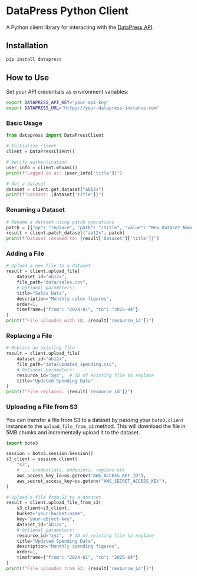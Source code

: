 # DataPress Python Client

A Python client library for interacting with the [DataPress API](https://datapress.com/docs/api).

## Installation

```bash
pip install datapress
```

## How to Use

Set your API credentials as environment variables:

```bash
export DATAPRESS_API_KEY="your-api-key"
export DATAPRESS_URL="https://your-datapress-instance.com"
```

### Basic Usage

```python
from datapress import DataPressClient

# Initialize client
client = DataPressClient()

# Verify authentication
user_info = client.whoami()
print(f"Logged in as: {user_info['title']}")

# Get a dataset
dataset = client.get_dataset("ab12x")
print(f"Dataset: {dataset['title']}")
```

### Renaming a Dataset

```python
# Rename a dataset using patch operations
patch = [{"op": "replace", "path": "/title", "value": "New Dataset Name"}]
result = client.patch_dataset("ab12x", patch)
print(f"Dataset renamed to: {result['dataset']['title']}")
```

### Adding a File

```python
# Upload a new file to a dataset
result = client.upload_file(
    dataset_id="ab12x",
    file_path="data/sales.csv",
    # Optional parameters:
    title="Sales Data",
    description="Monthly sales figures",
    order=1,
    timeframe={"from": "2024-01", "to": "2025-04"}
)
print(f"File uploaded with ID: {result['resource_id']}")
```

### Replacing a File

```python
# Replace an existing file
result = client.upload_file(
    dataset_id="ab12x",
    file_path="data/updated_spending.csv",
    # Optional parameters:
    resource_id="xyz",  # ID of existing file to replace
    title="Updated Spending Data"
)
print(f"File replaced: {result['resource_id']}")
```

### Uploading a File from S3

You can transfer a file from S3 to a dataset by passing your `boto3.client` instance to the `upload_file_from_s3` method.  This will download the file in 5MB chunks and incrementally upload it to the dataset.

```python
import boto3

session = boto3.session.Session()
s3_client = session.client(
    "s3",
    # ... credentials, endpoints, regions etc
    aws_access_key_id=os.getenv("AWS_ACCESS_KEY_ID"),
    aws_secret_access_key=os.getenv("AWS_SECRET_ACCESS_KEY"),
)

# Upload a file from S3 to a dataset
result = client.upload_file_from_s3(
    s3_client=s3_client,
    bucket="your-bucket-name",
    key="your-object-key",
    dataset_id="ab12x",
    # Optional parameters:
    resource_id="xyz",  # ID of existing file to replace
    title="Updated Spending Data",
    description="Monthly spending figures",
    order=1,
    timeframe={"from": "2024-01", "to": "2025-04"}
)
print(f"File uploaded from S3: {result['resource_id']}")
```